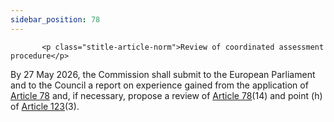 ```yaml
---
sidebar_position: 78
---
```

           <p class="stitle-article-norm">Review of coordinated assessment procedure</p>
   <p class="norm">By 27 May 2026, the Commission shall submit to the 
European Parliament and to the Council a report on experience gained 
from the application of <a href='../CHAPTER VI/Article 78 - Coordinated assessment procedure for clinical investigations'> Article 78</a> and, if necessary, propose a 
review of <a href='../CHAPTER VI/Article 78 - Coordinated assessment procedure for clinical investigations'> Article 78</a>(14) and point&nbsp;(h) of <a href='../CHAPTER X/Article 123 - Entry into force and date of application'> Article 123</a>(3).</p>